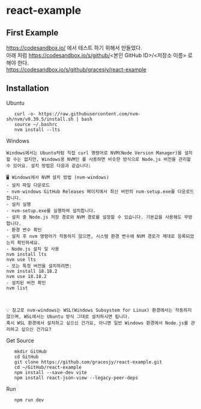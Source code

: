 # react-example
## First Example
https://codesandbox.io/ 에서 테스트 하기 위해서 만들었다.<br>
아래 처럼 https://codesandbox.io/s/github/<본인 GitHub ID>/<저장소 이름> 로 해야 한다. <br>
https://codesandbox.io/s/github/gracesjy/react-example


## Installation
Ubuntu
```
   curl -o- https://raw.githubusercontent.com/nvm-sh/nvm/v0.39.5/install.sh | bash
   source ~/.bashrc
   nvm install --lts
```
Windows
```
Windows에서는 Ubuntu처럼 직접 curl 명령어로 NVM(Node Version Manager)을 설치할 수는 없지만, Windows용 NVM인 를 사용하면 비슷한 방식으로 Node.js 버전을 관리할 수 있어요. 설치 방법은 다음과 같습니다:

🖥️ Windows에서 NVM 설치 방법 (nvm-windows)
- 설치 파일 다운로드
- nvm-windows GitHub Releases 페이지에서 최신 버전의 nvm-setup.exe를 다운로드합니다.
- 설치 실행
- nvm-setup.exe를 실행하여 설치합니다.
- 설치 중 Node.js 저장 경로와 NVM 경로를 설정할 수 있습니다. 기본값을 사용해도 무방합니다.
- 환경 변수 확인
- 설치 후 nvm 명령어가 작동하지 않으면, 시스템 환경 변수에 NVM 경로가 제대로 등록되었는지 확인하세요.
- Node.js 설치 및 사용
nvm install lts
nvm use lts
- 또는 특정 버전을 설치하려면:
nvm install 18.18.2
nvm use 18.18.2
- 설치된 버전 확인
nvm list



💡 참고로 nvm-windows는 WSL(Windows Subsystem for Linux) 환경에서는 작동하지 않으며, WSL에서는 Ubuntu 방식 그대로 설치하시면 됩니다.
혹시 WSL 환경에서 설치하고 싶으신 건가요, 아니면 일반 Windows 환경에서 Node.js를 관리하고 싶으신 건가요?

```
Get Source
```
   mkdir GitHub
   cd GitHub
   git clone https://github.com/gracesjy/react-example.git
   cd ~/GitHub/react-example
   npm install --save-dev vite
   npm install react-json-view --legacy-peer-deps
```
Run
```
   npm run dev
```
